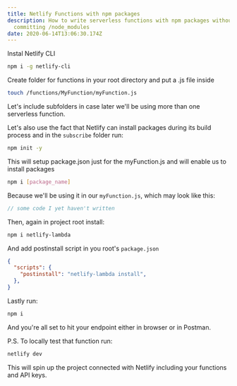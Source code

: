 ```yaml
---
title: Netlify Functions with npm packages
description: How to write serverless functions with npm packages without
  committing /node_modules
date: 2020-06-14T13:06:30.174Z
---
```

Instal Netlify CLI

```bash
npm i -g netlify-cli
```

Create folder for functions in your root directory and put a .js file inside

```bash
touch /functions/MyFunction/myFunction.js
```

Let's include subfolders in case later we'll be using more than one serverless function.

Let's also use the fact that Netlify can install packages during its build process and in the `subscribe` folder run:

```bash
npm init -y
```

This will setup package.json just for the myFunction.js and will enable us to install packages

```bash
npm i [package_name]
```

Because we'll be using it in our `myFunction.js`, which may look like this:

```javascript
// some code I yet haven't written
```

Then, again in project root install:

```bash
npm i netlify-lambda
```

And add postinstall script in you root's `package.json`

```json
{
  "scripts": {
    "postinstall": "netlify-lambda install",
  },
}
```

Lastly run:

```bash
npm i
```

And you're all set to hit your endpoint either in browser or in Postman.

P.S. To locally test that function run:

```bash
netlify dev
```

This will spin up the project connected with Netlify including your functions and API keys.
